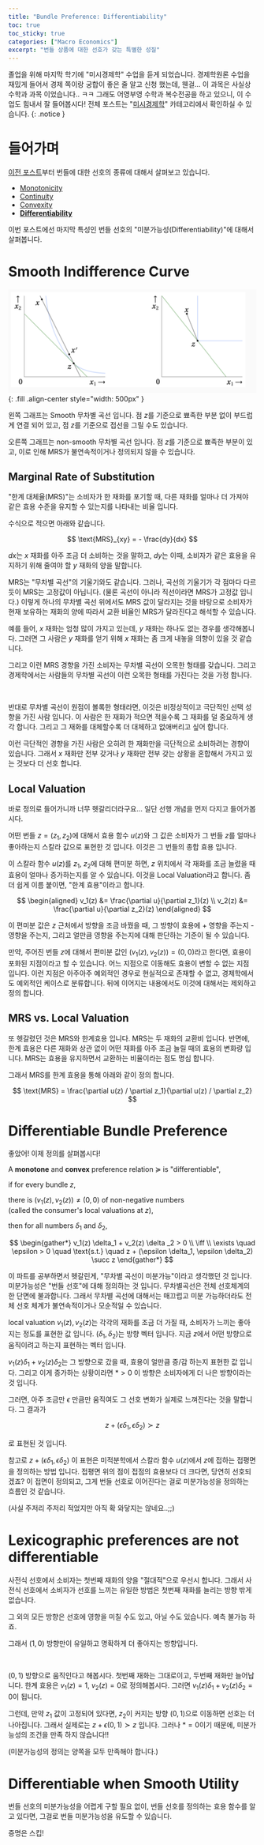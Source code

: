 ```yaml
---
title: "Bundle Preference: Differentiability"
toc: true
toc_sticky: true
categories: ["Macro Economics"]
excerpt: "번들 상품에 대한 선호가 갖는 특별한 성질"
---
```


졸업을 위해 마지막 학기에 "미시경제학" 수업을 듣게 되었습니다.
경제학원론 수업을 재밌게 들어서 경제 쪽이랑 궁합이 좋은 줄 알고 신청 했는데, 웬걸... 이 과목은 사실상 수학과 과목 이었습니다.. ㅋㅋ
그래도 어영부영 수학과 복수전공을 하고 있으니, 이 수업도 힘내서 잘 들어봅시다!
전체 포스트는 "[미시경제학](/categories/micro-economics)" 카테고리에서 확인하실 수 있습니다.
{: .notice }

# 들어가며

[이전 포스트](/2025/04/13/bundle-preference/)부터 번들에 대한 선호의 종류에 대해서 살펴보고 있습니다.

- [Monotonicity](/2025/04/13/bundle-preference-monotonicity/)
- [Continuity](/2025/04/14/bundle-preference-continuity/)
- [Convexity](/2025/04/14/bundle-preference-convexity/)
- **[Differentiability](/2025/04/14/bundle-preference-differentiability/)**


이번 포스트에선 마지막 특성인 번들 선호의 "미분가능성(Differentiability)"에 대해서 살펴봅니다.

# Smooth Indifference Curve

![](/images/others/micro-economics/bundle-differentiability.png){: .fill .align-center style="width: 500px" }

왼쪽 그래프는 Smooth 무차별 곡선 입니다. 점 $z$를 기준으로 뾰족한 부분 없이 부드럽게 연결 되어 있고, 점 $z$를 기준으로 접선을 그릴 수도 있습니다.

오른쪽 그래프는 non-smooth 무차별 곡선 입니다. 점 $z$를 기준으로 뾰족한 부분이 있고, 이로 인해 MRS가 불연속적이거나 정의되지 않을 수 있습니다.

## Marginal Rate of Substitution

"한계 대체율(MRS)"는 소비자가 한 재화를 포기할 때, 다른 재화를 얼마나 더 가져야 같은 효용 수준을 유지할 수 있는지를 나타내는 비율 입니다.

수식으로 적으면 아래와 같습니다.

$$
\text{MRS}_{xy} = - \frac{dy}{dx}
$$

$dx$는 $x$ 재화를 아주 조금 더 소비하는 것을 말하고, $dy$는 이때, 소비자가 같은 효용을 유지하기 위해 줄여야 할 $y$ 재화의 양을 말합니다.

MRS는 "무차별 곡선"의 기울기와도 같습니다. 그러나, 곡선의 기울기가 각 점마다 다르듯이 MRS는 고정값이 아닙니다. (물론 곡선이 아니라 직선이라면 MRS가 고정값 입니다.) 이렇게 하나의 무차별 곡선 위에서도 MRS 값이 달라지는 것을 바탕으로 소비자가 현재 보유하는 재화의 양에 따라서 교환 비율인 MRS가 달라진다고 해석할 수 있습니다.

예를 들어, $x$ 재화는 엄청 많이 가지고 있는데, $y$ 재화는 하나도 없는 경우를 생각해봅니다. 그러면 그 사람은 $y$ 재화를 얻기 위해 $x$ 재화는 좀 크게 내놓을 의향이 있을 것 같습니다.

그리고 이런 MRS 경향을 가진 소비자는 무차별 곡선이 오목한 형태를 갖습니다. 그리고 경제학에서는 사람들의 무차별 곡선이 이런 오목한 형태를 가진다는 것을 가정 합니다.

<br/>

반대로 무차별 곡선이 원점이 볼록한 형태라면, 이것은 비정상적이고 극단적인 선택 성향을 가진 사람 입니다. 이 사람은 한 재화가 적으면 적을수록 그 재화를 덜 중요하게 생각 합니다. 그리고 그 재화를 대체할수록 더 대체하고 없애버리고 싶어 합니다.

이런 극단적인 경향을 가진 사람은 오히려 한 재화만을 극단적으로 소비하려는 경향이 있습니다. 그래서 $x$ 재화만 전부 갖거나 $y$ 재화만 전부 갖는 상황을 혼합해서 가지고 있는 것보다 더 선호 합니다.

## Local Valuation

바로 정의로 들어가니까 너무 헷갈리더라구요... 일단 선행 개념을 먼저 다지고 들어가봅시다.

어떤 번들 $z = (z_1, z_2)$에 대해서 효용 함수 $u(z)$와 그 값은 소비자가 그 번들 $z$를 얼마나 좋아하는지 스칼라 값으로 표현한 것 입니다. 이것은 그 번들의 종합 효용 입니다.

이 스칼라 함수 $u(z)$를 $z_1$, $z_2$에 대해 편미분 하면, $z$ 위치에서 각 재화를 조금 늘렸을 때 효용이 얼마나 증가하는지를 알 수 있습니다. 이것을 Local Valuation라고 합니다. 좀더 쉽게 이름 붙이면, "한계 효용"이라고 합니다.

$$
\begin{aligned}
v_1(z) &= \frac{\partial u}{\partial z_1}(z) \\
v_2(z) &= \frac{\partial u}{\partial z_2}(z)
\end{aligned}
$$

이 편미분 값은 $z$ 근처에서 방향을 조금 바꿨을 때, 그 방향이 효용에 + 영향을 주는지 - 영향을 주는지, 그리고 얼만큼 영향을 주는지에 대해 판단하는 기준이 될 수 있습니다.

만약, 주어진 번들 $z$에 대해서 편미분 값인 $(v_1(z), v_2(z)) = (0, 0)$라고 한다면, 효용이 포화된 지점이라고 할 수 있습니다. 어느 지점으로 이동해도 효용이 변할 수 없는 지점 입니다. 이런 지점은 아주아주 예외적인 경우로 현실적으로 존재할 수 없고, 경제학에서도 예외적인 케이스로 분류합니다. 뒤에 이어지는 내용에서도 이것에 대해서는 제외하고 정의 합니다.


## MRS vs. Local Valuation

또 헷갈렸던 것은 MRS와 한계효용 입니다. MRS는 두 재화의 교환비 입니다. 반면에, 한계 효용은 다른 재화와 상관 없이 어떤 재화를 아주 조금 늘릴 때의 효용의 변화량 입니다. MRS는 효용을 유지하면서 교환하는 비율이라는 점도 명심 합니다.

그래서 MRS를 한계 효용을 통해 아래와 같이 정의 합니다.

$$
\text{MRS} = \frac{\partial u(z) / \partial z_1}{\partial u(z) / \partial z_2}
$$

# Differentiable Bundle Preference

좋았어! 이제 정의를 살펴봅시다!



<div class="definition" markdown="1">

A **monotone** and **convex** preference relation $\succcurlyeq$ is "differentiable",

if for every bundle $z$,

there is $(v_1(z), v_2(z)) \ne (0, 0)$ of non-negative numbers<br/>
(called the consumer's local valuations at $z$),

then for all numbers $\delta_1$ and $\delta_2$,

$$
\begin{gather*}
v_1(z) \delta_1 + v_2(z) \delta _2 > 0 \\
\iff \\
\exists \quad \epsilon > 0 \quad \text{s.t.} \quad z + (\epsilon \delta_1, \epsilon \delta_2) \succ z
\end{gather*}
$$

</div>

이 파트를 공부하면서 헷갈린게, "무차별 곡선이 미분가능"이라고 생각했던 것 입니다. 미분가능성은 "번들 선호"에 대해 정의하는 것 입니다. 무차별곡선은 전체 선호체계의 한 단면에 불과합니다. 그래서 무차별 곡선에 대해서는 매끄럽고 미분 가능하더라도 전체 선호 체계가 불연속적이거나 모순적일 수 있습니다.

local valuation $v_1(z), v_2(z)$는 각각의 재화를 조금 더 가질 때, 소비자가 느끼는 좋아지는 정도를 표현한 값 입니다. $(\delta_1, \delta_2)$는 방향 벡터 입니다. 지금 $z$에서 어떤 방향으로 움직이려고 하는지 표현하는 벡터 입니다.

$v_1(z) \delta_1 + v_2(z) \delta_2$는 그 방향으로 갔을 때, 효용이 얼만큼 증/감 하는지 표현한 값 입니다. 그리고 이게 증가하는 상황이라면 $\ast > 0$ 이 방향은 소비자에게 더 나은 방향이라는 것 입니다.

그러면, 아주 조금만 $\epsilon$ 만큼만 움직여도 그 선호 변화가 실제로 느껴진다는 것을 말합니다. 그 결과가

$$
z + (\epsilon \delta_1, \epsilon \delta_2) \succ z
$$

로 표현된 것 입니다.

참고로 $z + (\epsilon \delta_1, \epsilon \delta_2)$ 이 표현은 미적분학에서 스칼라 함수 $u(z)$에서 $z$에 접하는 접평면을 정의하는 방법 입니다. 접평면 위의 점이 접점의 효용보다 더 크다면, 당연히 선호되겠죠? 이 접면이 정의되고, 그게 번들 선호로 이어진다는 걸로 미분가능성을 정의하는 흐름인 것 같습니다.

(사실 주저리 주저리 적었지만 아직 확 와닿지는 않네요..;;)


# Lexicographic preferences are not differentiable

사전식 선호에서 소비자는 첫번째 재화의 양을 "절대적"으로 우선시 합니다.
그래서 사전식 선호에서 소비자가 선호를 느끼는 유일한 방법은 첫번째 재화를 늘리는 방향 밖게 없습니다.

그 외의 모든 방향은 선호에 영향을 미칠 수도 있고, 아닐 수도 있습니다. 예측 불가능 하죠.

그래서 $(1, 0)$ 방향만이 유일하고 명확하게 더 좋아지는 방향입니다.

<br/>

$(0, 1)$ 방향으로 움직인다고 해봅시다. 첫번째 재화는 그대로이고, 두번째 재화만 늘어납니다. 한계 효용은 $v_1(z) = 1$, $v_2(z) = 0$로 정의해봅시다. 그러면 $v_1(z) \delta_1 + v_2(z) \delta_2 = 0$이 됩니다.

그런데, 만약 $z_1$ 값이 고정되어 있다면, $z_2$이 커지는 방향 $(0, 1)$으로 이동하면 선호는 더 나아집니다. 그래서 실제로는 $z + \epsilon(0, 1) \succ z$ 입니다. 그러나 $\ast = 0$이기 때문에, 미분가능성의 조건을 만족 하지 않습니다!!

(미분가능성의 정의는 양쪽을 모두 만족해야 합니다.)

# Differentiable when Smooth Utility

번들 선호의 미분가능성을 어렵게 구할 필요 없이, 번들 선호를 정의하는 효용 함수를 알고 있다면, 그걸로 번들 미분가능성을 유도할 수 있습니다.

증명은 스킵!
